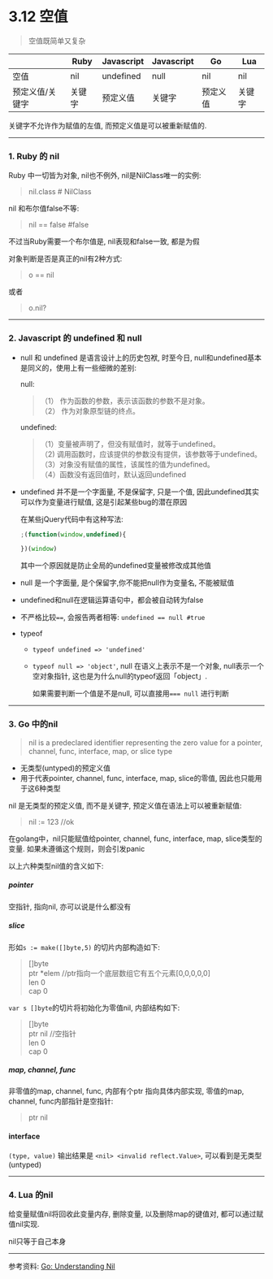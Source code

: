 # 3.12 空值

> 空值既简单又复杂

|                 | Ruby   | Javascript | Javascript | Go       | Lua    |
|-----------------|--------|------------|------------|----------|--------|
| 空值            | nil    | undefined  | null       | nil      | nil    |
| 预定义值/关键字 | 关键字 | 预定义值   | 关键字     | 预定义值 | 关键字 |

 关键字不允许作为赋值的左值, 而预定义值是可以被重新赋值的.

---

### 1. Ruby 的 nil

Ruby 中一切皆为对象, nil也不例外, nil是NilClass唯一的实例:

> nil.class # NilClass

nil 和布尔值false不等:

> nil == false #false

不过当Ruby需要一个布尔值是, nil表现和false一致, 都是为假

对象判断是否是真正的nil有2种方式:

> o == nil

或者

> o.nil?

---

### 2. Javascript 的 undefined 和 null

* null 和 undefined 是语言设计上的历史包袱, 时至今日, null和undefined基本是同义的，使用上有一些细微的差别:

  null:

  >（1） 作为函数的参数，表示该函数的参数不是对象。  
  >（2） 作为对象原型链的终点。

  undefined:

  >（1）变量被声明了，但没有赋值时，就等于undefined。  
  >（2) 调用函数时，应该提供的参数没有提供，该参数等于undefined。  
  >（3）对象没有赋值的属性，该属性的值为undefined。  
  >（4）函数没有返回值时，默认返回undefined


* undefined 并不是一个字面量, 不是保留字, 只是一个值, 因此undefined其实可以作为变量进行赋值, 这是引起某些bug的潜在原因

  在某些jQuery代码中有这种写法:

  ```javascript
  ;(function(window,undefined){

  })(window)
  ```
  其中一个原因就是防止全局的undefined变量被修改成其他值

* null 是一个字面量, 是个保留字,你不能把null作为变量名, 不能被赋值

* undefined和null在逻辑运算语句中，都会被自动转为false

* 不严格比较`==`, 会报告两者相等: `undefined == null #true`

* typeof

  * `typeof undefined => 'undefined'`
  * `typeof null => 'object'`, null 在语义上表示不是一个对象, null表示一个空对象指针, 这也是为什么null的typeof返回「object」.

    如果需要判断一个值是不是null, 可以直接用`=== null` 进行判断

---

### 3. Go 中的nil

> nil is a predeclared identifier representing the zero value for a pointer, channel, func, interface, map, or slice type

* 无类型(untyped)的预定义值
* 用于代表pointer, channel, func, interface, map, slice的零值, 因此也只能用于这6种类型

nil 是无类型的预定义值, 而不是关键字, 预定义值在语法上可以被重新赋值:

> nil := 123 //ok

在golang中，nil只能赋值给pointer, channel, func, interface, map, slice类型的变量. 如果未遵循这个规则，则会引发panic

以上六种类型nil值的含义如下:

##### pointer

空指针, 指向nil, 亦可以说是什么都没有

##### slice

形如`s := make([]byte,5)` 的切片内部构造如下:

>[]byte  
>ptr *elem //ptr指向一个底层数组它有五个元素[0,0,0,0,0]  
>len 0  
>cap 0

`var s []byte`的切片将初始化为零值nil, 内部结构如下:

>[]byte  
>ptr nil //空指针  
>len 0  
>cap 0

##### map, channel, func

非零值的map, channel, func, 内部有个ptr 指向具体内部实现, 零值的map, channel, func内部指针是空指针:

>ptr nil

#### interface

`(type, value)` 输出结果是 `<nil> <invalid reflect.Value>`, 可以看到是无类型(untyped)

---

### 4. Lua 的nil

给变量赋值nil将回收此变量内存, 删除变量, 以及删除map的键值对, 都可以通过赋值nil实现.

nil只等于自己本身

---

参考资料: [Go: Understanding Nil](https://speakerdeck.com/campoy/understanding-nil)
